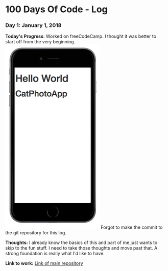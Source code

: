 # 100 Days Of Code - Log

### Day 1: January 1, 2018 

**Today's Progress**: Worked on freeCodeCamp. I thought it was better to start off from the very beginning.
![Starting from the beginning](hello_world.png "A simple hello world app")
Forgot to make the commit to the git repository for this log.

**Thoughts:** I already know the basics of this and part of me just wants to skip to the fun stuff. I need to take those thoughts and move past that. A strong foundation is really what I'd like to have.

**Link to work:** [Link of main repository](https://github.com/mandaris/100-days-of-code)
